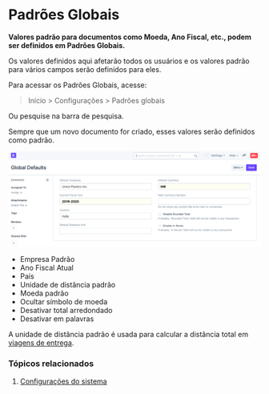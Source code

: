 # Padrões Globais


**Valores padrão para documentos como Moeda, Ano Fiscal, etc., podem ser definidos em Padrões Globais.**


Os valores definidos aqui afetarão todos os usuários e os valores padrão para vários campos serão definidos para eles.


Para acessar os Padrões Globais, acesse:



>
> Início > Configurações > Padrões globais
>
>
>


Ou pesquise na barra de pesquisa.


Sempre que um novo documento for criado, esses valores serão definidos como padrão.


![Padrões Globais](/files/global-defaults.png)


* Empresa Padrão
* Ano Fiscal Atual
* País
* Unidade de distância padrão
* Moeda padrão
* Ocultar símbolo de moeda
* Desativar total arredondado
* Desativar em palavras


A unidade de distância padrão é usada para calcular a distância total em [viagens de entrega](/docs/v13/user/manual/en/stock/delivery-trip).


### Tópicos relacionados


1. [Configurações do sistema](/docs/v13/user/manual/en/setting-up/settings/system-settings)